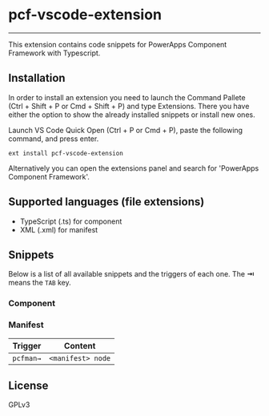 # pcf-vscode-extension

-------------------

This extension contains code snippets for PowerApps Component Framework with Typescript.

## Installation

In order to install an extension you need to launch the Command Pallete (Ctrl + Shift + P or Cmd + Shift + P) and type Extensions.
There you have either the option to show the already installed snippets or install new ones.

Launch VS Code Quick Open (Ctrl + P or Cmd + P), paste the following command, and press enter.

`ext install pcf-vscode-extension`

Alternatively you can open the extensions panel and search for 'PowerApps Component Framework'.

## Supported languages (file extensions)

* TypeScript (.ts) for component
* XML (.xml) for manifest

## Snippets

Below is a list of all available snippets and the triggers of each one. The **⇥** means the `TAB` key.


### Component

### Manifest
| Trigger  | Content |
| -------: | ------- |
| `pcfman→` | `<manifest> node` |


## License

GPLv3
